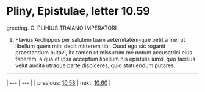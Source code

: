 # Pliny, Epistulae, letter 10.59

greeting. C. PLINIUS TRAIANO IMPERATORI



1. Flavius Archippus per salutem tuam aeternitatem-que petit a me, ut libellum quem mihi dedit mitterem tibi. Quod ego sic roganti praestandum putavi, ita tamen ut missurum me notum accusatrici eius facerem, a qua et ipsa acceptum libellum his epistulis iunxi, quo facilius velut audita utraque parte dispiceres, quid statuendum putares.



---

| --- | --- |
| previous: [10.58](../10.58/) | next: [10.60](../10.60/) |